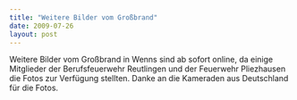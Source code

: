 ```yaml
---
title: "Weitere Bilder vom Großbrand"
date: 2009-07-26
layout: post
---
```


Weitere Bilder vom Großbrand in Wenns sind ab sofort online, da einige Mitglieder der Berufsfeuerwehr Reutlingen und der Feuerwehr Pliezhausen die Fotos zur Verfügung stellten. Danke an die Kameraden aus Deutschland für die Fotos.